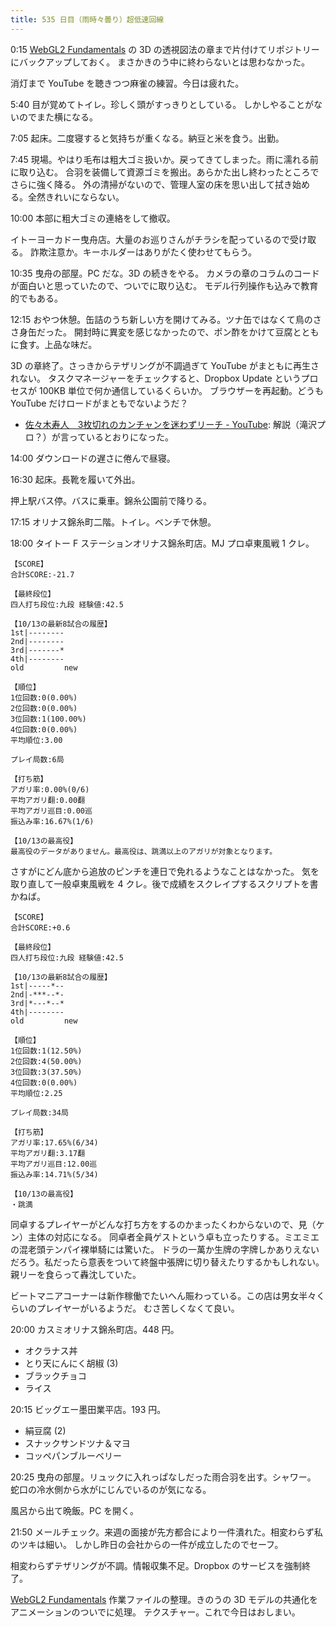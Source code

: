 ```yaml
---
title: 535 日目（雨時々曇り）超低速回線
---
```


0:15 [WebGL2 Fundamentals] の 3D の透視図法の章まで片付けてリポジトリーにバックアップしておく。
まさかきのう中に終わらないとは思わなかった。

消灯まで YouTube を聴きつつ麻雀の練習。今日は疲れた。

5:40 目が覚めてトイレ。珍しく頭がすっきりとしている。
しかしやることがないのでまた横になる。

7:05 起床。二度寝すると気持ちが重くなる。納豆と米を食う。出勤。

7:45 現場。やはり毛布は粗大ゴミ扱いか。戻ってきてしまった。雨に濡れる前に取り込む。
合羽を装備して資源ゴミを搬出。あらかた出し終わったところでさらに強く降る。
外の清掃がないので、管理人室の床を思い出して拭き始める。全然きれいにならない。

10:00 本部に粗大ゴミの連絡をして撤収。

イトーヨーカドー曳舟店。大量のお巡りさんがチラシを配っているので受け取る。
詐欺注意か。キーホルダーはありがたく使わせてもらう。

10:35 曳舟の部屋。PC だな。3D の続きをやる。
カメラの章のコラムのコードが面白いと思っていたので、ついでに取り込む。
モデル行列操作も込みで教育的でもある。

12:15 おやつ休憩。缶詰のうち新しい方を開けてみる。ツナ缶ではなくて鳥のささ身缶だった。
開封時に異変を感じなかったので、ポン酢をかけて豆腐とともに食す。上品な味だ。

3D の章終了。さっきからテザリングが不調過ぎて YouTube がまともに再生されない。
タスクマネージャーをチェックすると、Dropbox Update というプロセスが 100KB 単位で何か通信しているくらいか。
ブラウザーを再起動。どうも YouTube だけロードがまともでないようだ？

* [佐々木寿人　3枚切れのカンチャンを迷わずリーチ - YouTube](https://www.youtube.com/watch?v=M_p7ixzRpbU):
  解説（滝沢プロ？）が言っているとおりになった。

14:00 ダウンロードの遅さに倦んで昼寝。

16:30 起床。長靴を履いて外出。

押上駅バス停。バスに乗車。錦糸公園前で降りる。

17:15 オリナス錦糸町二階。トイレ。ベンチで休憩。

18:00 タイトー F ステーションオリナス錦糸町店。MJ プロ卓東風戦 1 クレ。

```text
【SCORE】
合計SCORE:-21.7

【最終段位】
四人打ち段位:九段 経験値:42.5

【10/13の最新8試合の履歴】
1st|--------
2nd|--------
3rd|-------*
4th|--------
old         new

【順位】
1位回数:0(0.00%)
2位回数:0(0.00%)
3位回数:1(100.00%)
4位回数:0(0.00%)
平均順位:3.00

プレイ局数:6局

【打ち筋】
アガリ率:0.00%(0/6)
平均アガリ翻:0.00翻
平均アガリ巡目:0.00巡
振込み率:16.67%(1/6)

【10/13の最高役】
最高役のデータがありません。最高役は、跳満以上のアガリが対象となります。
```

さすがにどん底から追放のピンチを連日で免れるようなことはなかった。
気を取り直して一般卓東風戦を 4 クレ。後で成績をスクレイプするスクリプトを書かねば。

```text
【SCORE】
合計SCORE:+0.6

【最終段位】
四人打ち段位:九段 経験値:42.5

【10/13の最新8試合の履歴】
1st|-----*--
2nd|-***--*-
3rd|*---*--*
4th|--------
old         new

【順位】
1位回数:1(12.50%)
2位回数:4(50.00%)
3位回数:3(37.50%)
4位回数:0(0.00%)
平均順位:2.25

プレイ局数:34局

【打ち筋】
アガリ率:17.65%(6/34)
平均アガリ翻:3.17翻
平均アガリ巡目:12.00巡
振込み率:14.71%(5/34)

【10/13の最高役】
・跳満
```

同卓するプレイヤーがどんな打ち方をするのかまったくわからないので、見（ケン）主体の対応になる。
同卓者全員ゲストという卓も立ったりする。ミエミエの混老頭テンパイ裸単騎には驚いた。
ドラの一萬か生牌の字牌しかありえないだろう。私だったら意表をついて終盤中張牌に切り替えたりするかもしれない。
親リーを食らって轟沈していた。

ビートマニアコーナーは新作稼働でたいへん賑わっている。この店は男女半々くらいのプレイヤーがいるようだ。
むさ苦しくなくて良い。

20:00 カスミオリナス錦糸町店。448 円。

* オクラナス丼
* とり天にんにく胡椒 (3)
* ブラックチョコ
* ライス

20:15 ビッグエー墨田業平店。193 円。

* 絹豆腐 (2)
* スナックサンドツナ＆マヨ
* コッペパンブルーベリー

20:25 曳舟の部屋。リュックに入れっぱなしだった雨合羽を出す。シャワー。
蛇口の冷水側から水がにじんでいるのが気になる。

風呂から出て晩飯。PC を開く。

21:50 メールチェック。来週の面接が先方都合により一件潰れた。相変わらず私のツキは細い。
しかし昨日の会社からの一件が成立したのでセーフ。

相変わらずテザリングが不調。情報収集不足。Dropbox のサービスを強制終了。

[WebGL2 Fundamentals] 作業ファイルの整理。きのうの 3D モデルの共通化をアニメーションのついでに処理。
テクスチャー。これで今日はおしまい。

[WebGL2 Fundamentals]: https://webgl2fundamentals.org
